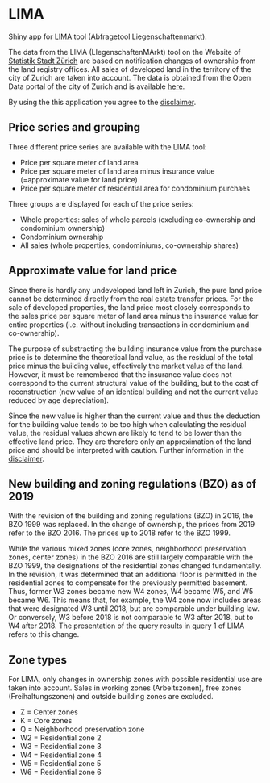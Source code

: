 # LIMA

Shiny app for [LIMA](https://www.stadt-zuerich.ch/prd/de/index/statistik/publikationen-angebote/datenbanken-anwendungen/liegenschaftenpreise.html) tool (Abfragetool Liegenschaftenmarkt).

The data from the LIMA (LIegenschaftenMArkt) tool on the Website of [Statistik Stadt Zürich](https://www.stadt-zuerich.ch/prd/de/index/statistik.html) are based on notification changes of ownership from the land registry offices. All sales of developed land in the territory of the city of Zurich are taken into account. The data is obtained from the Open Data portal of the city of Zurich and is available [here](https://data.stadt-zuerich.ch/dataset?tags=lima).

By using the this application you agree to the [disclaimer](https://www.stadt-zuerich.ch/prd/de/index/statistik/publikationen-angebote/datenbanken-anwendungen/liegenschaftenpreise/disclaimer.html). 

## Price series and grouping

Three different price series are available with the LIMA tool:

- Price per square meter of land area
- Price per square meter of land area minus insurance value (=approximate value for land price)
- Price per square meter of residential area for condominium purchaes

Three groups are displayed for each of the price series:

- Whole properties: sales of whole parcels (excluding co-ownership and condominium ownership)
- Condominium ownership
- All sales (whole properties, condominiums, co-ownership shares)

## Approximate value for land price

Since there is hardly any undeveloped land left in Zurich, the pure land price cannot be determined directly from the real estate transfer prices. For the sale of developed properties, the land price most closely corresponds to the sales price per square meter of land area minus the insurance value for entire properties (i.e. without including transactions in condominium and co-ownership).

The purpose of substracting the building insurance value from the purchase price is to determine the theoretical land value, as the residual of the total price minus the building value, effectively the market value of the land. However, it must be remembered that the insurance value does not correspond to the current structural value of the building, but to the cost of reconstruction (new value of an identical building and not the current value reduced by age depreciation).

Since the new value is higher than the current value and thus the deduction for the building value tends to be too high when calculating the residual value, the residual values shown are likely to tend to be lower than the effective land price. They are therefore only an approximation of the land price and should be interpreted with caution. Further information in the [disclaimer](https://www.stadt-zuerich.ch/prd/de/index/statistik/publikationen-angebote/datenbanken-anwendungen/liegenschaftenpreise/disclaimer.html).

## New building and zoning regulations (BZO) as of 2019

With the revision of the building and zoning regulations (BZO) in 2016, the BZO 1999 was replaced. In the change of ownership, the prices from 2019 refer to the BZO 2016. The prices up to 2018 refer to the BZO 1999.

While the various mixed zones (core zones, neighborhood preservation zones, center zones) in the BZO 2016 are still largely comparable with the BZO 1999, the designations of the residential zones changed fundamentally. In the revision, it was determined that an additional floor is permitted in the residential zones to compensate for the previously permitted basement. Thus, former W3 zones became new W4 zones, W4 became W5, and W5 became W6. This means that, for example, the W4 zone now includes areas that were designated W3 until 2018, but are comparable under building law. Or conversely, W3 before 2018 is not comparable to W3 after 2018, but to W4 after 2018. The presentation of the query results in query 1 of LIMA refers to this change.

## Zone types
For LIMA, only changes in ownership zones with possible residential use are taken into account. Sales in working zones (Arbeitszonen), free zones (Freihaltungszonen) and outside building zones are excluded.
- Z = Center zones
- K = Core zones
- Q = Neighborhood preservation zone
- W2 = Residential zone 2
- W3 = Residential zone 3
- W4 = Residential zone 4
- W5 = Residential zone 5
- W6 = Residential zone 6